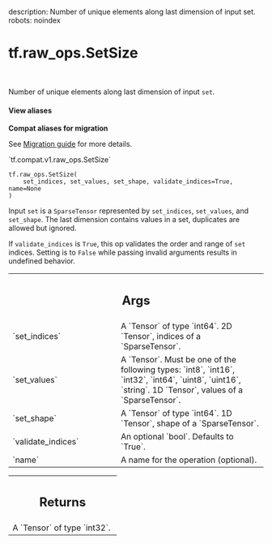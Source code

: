 description: Number of unique elements along last dimension of input set.
robots: noindex

# tf.raw_ops.SetSize

<!-- Insert buttons and diff -->

<table class="tfo-notebook-buttons tfo-api nocontent" align="left">

</table>



Number of unique elements along last dimension of input `set`.


<section class="expandable">
  <h4 class="showalways">View aliases</h4>
  <p>
<b>Compat aliases for migration</b>
<p>See
<a href="https://www.tensorflow.org/guide/migrate">Migration guide</a> for
more details.</p>
<p>`tf.compat.v1.raw_ops.SetSize`</p>
</p>
</section>

<pre class="devsite-click-to-copy prettyprint lang-py tfo-signature-link">
<code>tf.raw_ops.SetSize(
    set_indices, set_values, set_shape, validate_indices=True, name=None
)
</code></pre>



<!-- Placeholder for "Used in" -->

Input `set` is a `SparseTensor` represented by `set_indices`, `set_values`,
and `set_shape`. The last dimension contains values in a set, duplicates are
allowed but ignored.

If `validate_indices` is `True`, this op validates the order and range of `set`
indices. Setting is to `False` while passing invalid arguments results in
undefined behavior.

<!-- Tabular view -->
 <table class="responsive fixed orange">
<colgroup><col width="214px"><col></colgroup>
<tr><th colspan="2"><h2 class="add-link">Args</h2></th></tr>

<tr>
<td>
`set_indices`<a id="set_indices"></a>
</td>
<td>
A `Tensor` of type `int64`.
2D `Tensor`, indices of a `SparseTensor`.
</td>
</tr><tr>
<td>
`set_values`<a id="set_values"></a>
</td>
<td>
A `Tensor`. Must be one of the following types: `int8`, `int16`, `int32`, `int64`, `uint8`, `uint16`, `string`.
1D `Tensor`, values of a `SparseTensor`.
</td>
</tr><tr>
<td>
`set_shape`<a id="set_shape"></a>
</td>
<td>
A `Tensor` of type `int64`.
1D `Tensor`, shape of a `SparseTensor`.
</td>
</tr><tr>
<td>
`validate_indices`<a id="validate_indices"></a>
</td>
<td>
An optional `bool`. Defaults to `True`.
</td>
</tr><tr>
<td>
`name`<a id="name"></a>
</td>
<td>
A name for the operation (optional).
</td>
</tr>
</table>



<!-- Tabular view -->
 <table class="responsive fixed orange">
<colgroup><col width="214px"><col></colgroup>
<tr><th colspan="2"><h2 class="add-link">Returns</h2></th></tr>
<tr class="alt">
<td colspan="2">
A `Tensor` of type `int32`.
</td>
</tr>

</table>

